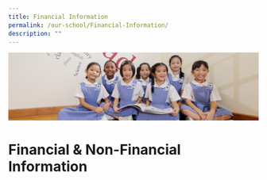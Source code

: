 ```yaml
---
title: Financial Information
permalink: /our-school/Financial-Information/
description: ""
---
```

![](/images/UsefulVideos.jpg)

Financial & Non-Financial Information
=====================================

